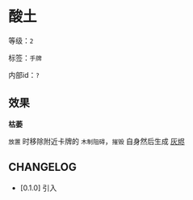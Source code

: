 # 酸土

等级：`2`

标签：`手牌`

内部id：`?`

## 效果

**枯萎**

`放置` 时移除附近卡牌的 `木制阻碍`，`摧毁` 自身然后生成 [灰烬](灰烬.md)

## CHANGELOG

- [0.1.0] 引入
